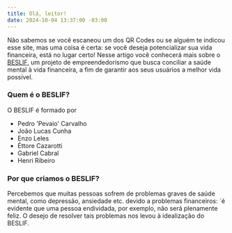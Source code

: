 ```yaml
---
title: Olá, leitor!
date: 2024-10-04 13:37:00 -03:00
---
```


Não sabemos se você escaneou um dos QR Codes ou se alguém te indicou esse site, mas uma coisa é certa: se você deseja potencializar sua vida financeira, está no lugar certo! Nesse artigo você conhecerá mais sobre o [BESLIF](https://pevaio.github.io/about), um projeto de empreendedorismo que busca conciliar a saúde mental à vida financeira, a fim de garantir aos seus usuários a melhor vida possível.

### Quem é o BESLIF?

O BESLIF é formado por
- Pedro 'Pevaio' Carvalho
- João Lucas Cunha
- Enzo Leles
- Éttore Cazarotti
- Gabriel Cabral
- Henri Ribeiro

### Por que criamos o BESLIF?

Percebemos que muitas pessoas sofrem de problemas graves de saúde mental, como depressão, ansiedade etc. devido a problemas financeiros: ´é evidente que uma pessoa endividada, por exemplo, não será plenamente feliz. O desejo de resolver tais problemas nos levou à idealização do BESLIF.